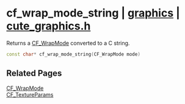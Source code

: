# cf_wrap_mode_string | [graphics](https://github.com/RandyGaul/cute_framework/blob/master/docs/graphics_readme.md) | [cute_graphics.h](https://github.com/RandyGaul/cute_framework/blob/master/include/cute_graphics.h)

Returns a [CF_WrapMode](https://github.com/RandyGaul/cute_framework/blob/master/docs/graphics/cf_wrapmode.md) converted to a C string.

```cpp
const char* cf_wrap_mode_string(CF_WrapMode mode)
```

## Related Pages

[CF_WrapMode](https://github.com/RandyGaul/cute_framework/blob/master/docs/graphics/cf_wrapmode.md)  
[CF_TextureParams](https://github.com/RandyGaul/cute_framework/blob/master/docs/graphics/cf_textureparams.md)  

